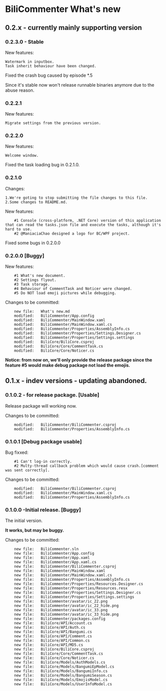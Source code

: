 # BiliCommenter What's new

## 0.2.x - currently mainly supporting version

### 0.2.3.0 - Stable
New features:
```
Watermark in inputbox.
Task inherit behaviour have been changed.
```
Fixed the crash bug caused by episode *.5

Since it's stable now won't release runnable binaries anymore due to the abuse reason.

### 0.2.2.1

New features:

```
Migrate settings from the previous version.
```

### 0.2.2.0

New features:

```
Welcome window.
```

Fixed the task loading bug in 0.2.1.0.

### 0.2.1.0

Changes:

```
1.We're goting to stop submitting the file changes to this file.
2.Some changes to README.md.
```

New features:

```
	#1 Console (cross-platform, .NET Core) version of this application that can read the tasks.json file and execute the tasks, although it's hard to use.
	#2 @ManiaciaChao designed a logo for BC/WPF project.
```

Fixed some bugs in 0.2.0.0

### 0.2.0.0 [Buggy]

New features:
```
	#1 What's new document.
	#2 Settings flyout.
	#3 Task storage.
	#4 Behaviour of CommentTask and Noticer were changed.
	#5 Do NOT load emoji pictures while debugging.
```
Changes to be committed:
```
	new file:   What's new.md
	modified:   BiliCommenter/App.config
	modified:   BiliCommenter/MainWindow.xaml
	modified:   BiliCommenter/MainWindow.xaml.cs
	modified:   BiliCommenter/Properties/AssemblyInfo.cs
	modified:   BiliCommenter/Properties/Settings.Designer.cs
	modified:   BiliCommenter/Properties/Settings.settings
	modified:   BiliCore/BiliCore.csproj
	modified:   BiliCore/Core/CommentTask.cs
	modified:   BiliCore/Core/Noticer.cs
```

**Notice: from now on, we'll only provide the release package since the feature #5 would make debug package not load the emojis.**

## 0.1.x - indev versions - updating abandoned.

### 0.1.0.2 - for release package. [Usable]

Release package will working now.

Changes to be committed:

```
	modified:   BiliCommenter/BiliCommenter.csproj
	modified:   BiliCommenter/Properties/AssemblyInfo.cs
```
### 0.1.0.1 [Debug package usable]

Bug fixxed:
```
	#1 Can't log-in correctly.
	#2 Multy-thread callback problem which would cause crash.[comment was sent correctly].
```
Changes to be committed:
```
	modified:   BiliCommenter/BiliCommenter.csproj
	modified:   BiliCommenter/MainWindow.xaml.cs
	modified:   BiliCommenter/Properties/AssemblyInfo.cs
```
### 0.1.0.0 -Initial release. [Buggy]

The initial version.

**It works, but may be buggy.**

Changes to be committed:

```
	new file:   BiliCommenter.sln
	new file:   BiliCommenter/App.config
	new file:   BiliCommenter/App.xaml
	new file:   BiliCommenter/App.xaml.cs
	new file:   BiliCommenter/BiliCommenter.csproj
	new file:   BiliCommenter/MainWindow.xaml
	new file:   BiliCommenter/MainWindow.xaml.cs
	new file:   BiliCommenter/Properties/AssemblyInfo.cs
	new file:   BiliCommenter/Properties/Resources.Designer.cs
	new file:   BiliCommenter/Properties/Resources.resx
	new file:   BiliCommenter/Properties/Settings.Designer.cs
	new file:   BiliCommenter/Properties/Settings.settings
	new file:   BiliCommenter/avatar/ic_22.png
	new file:   BiliCommenter/avatar/ic_22_hide.png
	new file:   BiliCommenter/avatar/ic_33.png
	new file:   BiliCommenter/avatar/ic_33_hide.png
	new file:   BiliCommenter/packages.config
	new file:   BiliCore/API/Account.cs
	new file:   BiliCore/API/Auth.cs
	new file:   BiliCore/API/Bangumi.cs
	new file:   BiliCore/API/Comment.cs
	new file:   BiliCore/API/Common.cs
	new file:   BiliCore/API/MD5.cs
	new file:   BiliCore/BiliCore.csproj
	new file:   BiliCore/Core/CommentTask.cs
	new file:   BiliCore/Core/Noticer.cs
	new file:   BiliCore/Models/AuthModels.cs
	new file:   BiliCore/Models/BangumiEpModel.cs
	new file:   BiliCore/Models/BangumiInfo.cs
	new file:   BiliCore/Models/BangumiSeason.cs
	new file:   BiliCore/Models/EmojisModel.cs
	new file:   BiliCore/Models/UserInfoModel.cs

```
